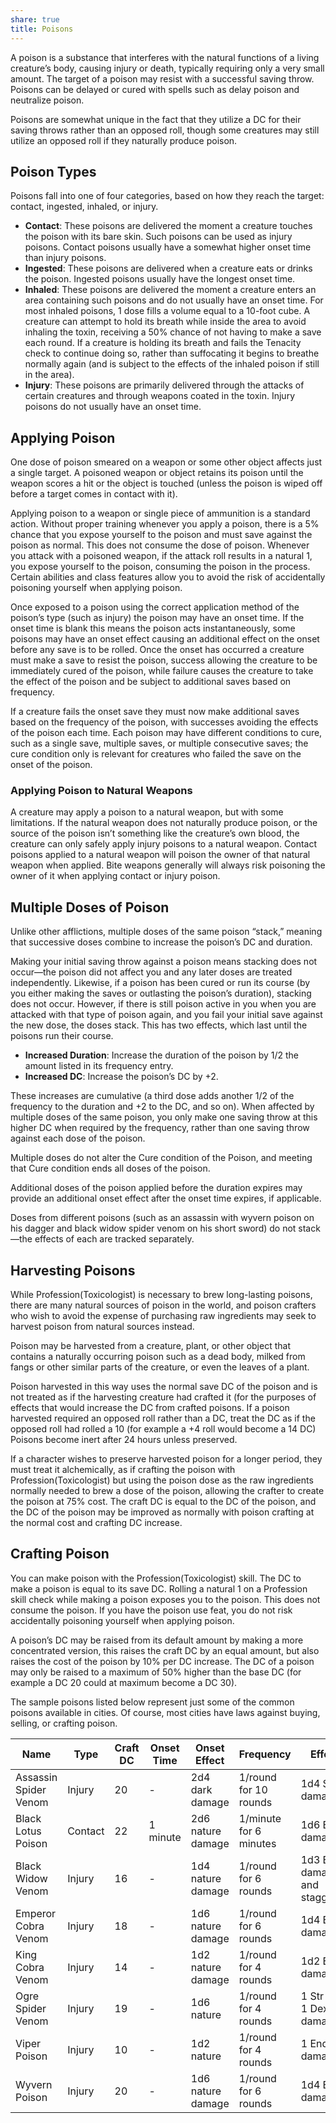 ```yaml
---
share: true
title: Poisons
---
```



A poison is a substance that interferes with the natural functions of a living creature’s body, causing injury or death, typically requiring only a very small amount. The target of a poison may resist with a successful saving throw. Poisons can be delayed or cured with spells such as delay poison and neutralize poison.

Poisons are somewhat unique in the fact that they utilize a DC for their saving throws rather than an opposed roll, though some creatures may still utilize an opposed roll if they naturally produce poison.

## Poison Types

Poisons fall into one of four categories, based on how they reach the target: contact, ingested, inhaled, or injury.

- **Contact**: These poisons are delivered the moment a creature touches the poison with its bare skin. Such poisons can be used as injury poisons. Contact poisons usually have a somewhat higher onset time than injury poisons.
- **Ingested**: These poisons are delivered when a creature eats or drinks the poison. Ingested poisons usually have the longest onset time.
- **Inhaled**: These poisons are delivered the moment a creature enters an area containing such poisons and do not usually have an onset time. For most inhaled poisons, 1 dose fills a volume equal to a 10-foot cube. A creature can attempt to hold its breath while inside the area to avoid inhaling the toxin, receiving a 50% chance of not having to make a save each round. If a creature is holding its breath and fails the Tenacity check to continue doing so, rather than suffocating it begins to breathe normally again (and is subject to the effects of the inhaled poison if still in the area).
- **Injury**: These poisons are primarily delivered through the attacks of certain creatures and through weapons coated in the toxin. Injury poisons do not usually have an onset time.

## Applying Poison

One dose of poison smeared on a weapon or some other object affects just a single target. A poisoned weapon or object retains its poison until the weapon scores a hit or the object is touched (unless the poison is wiped off before a target comes in contact with it).

Applying poison to a weapon or single piece of ammunition is a standard action. Without proper training whenever you apply a poison, there is a 5% chance that you expose yourself to the poison and must save against the poison as normal. This does not consume the dose of poison. Whenever you attack with a poisoned weapon, if the attack roll results in a natural 1, you expose yourself to the poison, consuming the poison in the process. Certain abilities and class features allow you to avoid the risk of accidentally poisoning yourself when applying poison.

Once exposed to a poison using the correct application method of the poison’s type (such as injury) the poison may have an onset time. If the onset time is blank this means the poison acts instantaneously, some poisons may have an onset effect causing an additional effect on the onset before any save is to be rolled. Once the onset has occurred a creature must make a save to resist the poison, success allowing the creature to be immediately cured of the poison, while failure causes the creature to take the effect of the poison and be subject to additional saves based on frequency.

If a creature fails the onset save they must now make additional saves based on the frequency of the poison, with successes avoiding the effects of the poison each time. Each poison may have different conditions to cure, such as a single save, multiple saves, or multiple consecutive saves; the cure condition only is relevant for creatures who failed the save on the onset of the poison.

### Applying Poison to Natural Weapons

A creature may apply a poison to a natural weapon, but with some limitations. If the natural weapon does not naturally produce poison, or the source of the poison isn’t something like the creature’s own blood, the creature can only safely apply injury poisons to a natural weapon. Contact poisons applied to a natural weapon will poison the owner of that natural weapon when applied. Bite weapons generally will always risk poisoning the owner of it when applying contact or injury poison.

## Multiple Doses of Poison

Unlike other afflictions, multiple doses of the same poison “stack,” meaning that successive doses combine to increase the poison’s DC and duration.

Making your initial saving throw against a poison means stacking does not occur—the poison did not affect you and any later doses are treated independently. Likewise, if a poison has been cured or run its course (by you either making the saves or outlasting the poison’s duration), stacking does not occur. However, if there is still poison active in you when you are attacked with that type of poison again, and you fail your initial save against the new dose, the doses stack. This has two effects, which last until the poisons run their course.

- **Increased Duration**: Increase the duration of the poison by 1/2 the amount listed in its frequency entry.
- **Increased DC**: Increase the poison’s DC by +2.

These increases are cumulative (a third dose adds another 1/2 of the frequency to the duration and +2 to the DC, and so on). When affected by multiple doses of the same poison, you only make one saving throw at this higher DC when required by the frequency, rather than one saving throw against each dose of the poison.

Multiple doses do not alter the Cure condition of the Poison, and meeting that Cure condition ends all doses of the poison.

Additional doses of the poison applied before the duration expires may provide an additional onset effect after the onset time expires, if applicable.

Doses from different poisons (such as an assassin with wyvern poison on his dagger and black widow spider venom on his short sword) do not stack—the effects of each are tracked separately.

## Harvesting Poisons

While Profession(Toxicologist) is necessary to brew long-lasting poisons, there are many natural sources of poison in the world, and poison crafters who wish to avoid the expense of purchasing raw ingredients may seek to harvest poison from natural sources instead.

Poison may be harvested from a creature, plant, or other object that contains a naturally occurring poison such as a dead body, milked from fangs or other similar parts of the creature, or even the leaves of a plant.

Poison harvested in this way uses the normal save DC of the poison and is not treated as if the harvesting creature had crafted it (for the purposes of effects that would increase the DC from crafted poisons. If a poison harvested required an opposed roll rather than a DC, treat the DC as if the opposed roll had rolled a 10 (for example a +4 roll would become a 14 DC) Poisons become inert after 24 hours unless preserved.

If a character wishes to preserve harvested poison for a longer period, they must treat it alchemically, as if crafting the poison with Profession(Toxicologist) but using the poison dose as the raw ingredients normally needed to brew a dose of the poison, allowing the crafter to create the poison at 75% cost. The craft DC is equal to the DC of the poison, and the DC of the poison may be improved as normally with poison crafting at the normal cost and crafting DC increase.

## Crafting Poison

You can make poison with the Profession(Toxicologist) skill. The DC to make a poison is equal to its save DC. Rolling a natural 1 on a Profession skill check while making a poison exposes you to the poison. This does not consume the poison. If you have the poison use feat, you do not risk accidentally poisoning yourself when applying poison.

A poison’s DC may be raised from its default amount by making a more concentrated version, this raises the craft DC by an equal amount, but also raises the cost of the poison by 10% per DC increase. The DC of a poison may only be raised to a maximum of 50% higher than the base DC (for example a DC 20 could at maximum become a DC 30).

The sample poisons listed below represent just some of the common poisons available in cities. Of course, most cities have laws against buying, selling, or crafting poison.

| Name                  | Type    | Craft DC | Onset Time | Onset Effect      | Frequency              | Effect                        | Cure                | Save Type       | Price    |
| --------------------- | ------- | -------- | ---------- | ----------------- | ---------------------- | ----------------------------- | ------------------- | --------------- | -------- |
| Assassin Spider Venom | Injury  | 20       | \-         | 2d4 dark damage   | 1/round for 10 rounds  | 1d4 Str damage                | 2 consecutive saves | Resilience(End) | 2,000 gp |
| Black Lotus Poison    | Contact | 22       | 1 minute   | 2d6 nature damage | 1/minute for 6 minutes | 1d6 End damage                | 2 saves             | Resilience(End) | 2,600 gp |
| Black Widow Venom     | Injury  | 16       | \-         | 1d4 nature damage | 1/round for 6 rounds   | 1d3 End damage, and staggered | 1 save              | Resilience(End) | 450 gp   |
| Emperor Cobra Venom   | Injury  | 18       | \-         | 1d6 nature damage | 1/round for 6 rounds   | 1d4 End damage                | 2 consecutive saves | Resilience(End) | 1,200 gp |
| King Cobra Venom      | Injury  | 14       | \-         | 1d2 nature damage | 1/round for 4 rounds   | 1d2 End damage                | 1 save              | Resilience(End) | 300 gp   |
| Ogre Spider Venom     | Injury  | 19       | \-         | 1d6 nature        | 1/round for 4 rounds   | 1 Str and 1 Dex damage        | 1 save              | Resilience(End) | 600 gp   |
| Viper Poison          | Injury  | 10       | \-         | 1d2 nature        | 1/round for 4 rounds   | 1 End damage                  | 1 save              | Resilience(End) | 75 gp    |
| Wyvern Poison         | Injury  | 20       | \-         | 1d6 nature damage | 1/round for 6 rounds   | 1d4 End damage                | 2 saves             | Resilience(End) | 1,000 gp |
